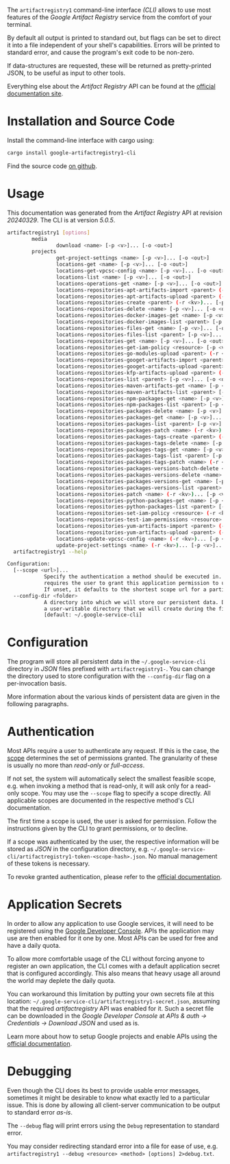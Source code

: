 <!---
DO NOT EDIT !
This file was generated automatically from 'src/generator/templates/cli/README.md.mako'
DO NOT EDIT !
-->
The `artifactregistry1` command-line interface *(CLI)* allows to use most features of the *Google Artifact Registry* service from the comfort of your terminal.

By default all output is printed to standard out, but flags can be set to direct it into a file independent of your shell's
capabilities. Errors will be printed to standard error, and cause the program's exit code to be non-zero.

If data-structures are requested, these will be returned as pretty-printed JSON, to be useful as input to other tools.

Everything else about the *Artifact Registry* API can be found at the
[official documentation site](https://cloud.google.com/artifacts/docs/).

# Installation and Source Code

Install the command-line interface with cargo using:

```bash
cargo install google-artifactregistry1-cli
```

Find the source code [on github](https://github.com/Byron/google-apis-rs/tree/main/gen/artifactregistry1-cli).

# Usage

This documentation was generated from the *Artifact Registry* API at revision *20240329*. The CLI is at version *5.0.5*.

```bash
artifactregistry1 [options]
        media
                download <name> [-p <v>]... [-o <out>]
        projects
                get-project-settings <name> [-p <v>]... [-o <out>]
                locations-get <name> [-p <v>]... [-o <out>]
                locations-get-vpcsc-config <name> [-p <v>]... [-o <out>]
                locations-list <name> [-p <v>]... [-o <out>]
                locations-operations-get <name> [-p <v>]... [-o <out>]
                locations-repositories-apt-artifacts-import <parent> (-r <kv>)... [-p <v>]... [-o <out>]
                locations-repositories-apt-artifacts-upload <parent> (-r <kv>)... (-u simple -f <file> [-m <mime>]) [-p <v>]... [-o <out>]
                locations-repositories-create <parent> (-r <kv>)... [-p <v>]... [-o <out>]
                locations-repositories-delete <name> [-p <v>]... [-o <out>]
                locations-repositories-docker-images-get <name> [-p <v>]... [-o <out>]
                locations-repositories-docker-images-list <parent> [-p <v>]... [-o <out>]
                locations-repositories-files-get <name> [-p <v>]... [-o <out>]
                locations-repositories-files-list <parent> [-p <v>]... [-o <out>]
                locations-repositories-get <name> [-p <v>]... [-o <out>]
                locations-repositories-get-iam-policy <resource> [-p <v>]... [-o <out>]
                locations-repositories-go-modules-upload <parent> (-r <kv>)... (-u simple -f <file> [-m <mime>]) [-p <v>]... [-o <out>]
                locations-repositories-googet-artifacts-import <parent> (-r <kv>)... [-p <v>]... [-o <out>]
                locations-repositories-googet-artifacts-upload <parent> (-r <kv>)... (-u simple -f <file> [-m <mime>]) [-p <v>]... [-o <out>]
                locations-repositories-kfp-artifacts-upload <parent> (-r <kv>)... (-u simple -f <file> [-m <mime>]) [-p <v>]... [-o <out>]
                locations-repositories-list <parent> [-p <v>]... [-o <out>]
                locations-repositories-maven-artifacts-get <name> [-p <v>]... [-o <out>]
                locations-repositories-maven-artifacts-list <parent> [-p <v>]... [-o <out>]
                locations-repositories-npm-packages-get <name> [-p <v>]... [-o <out>]
                locations-repositories-npm-packages-list <parent> [-p <v>]... [-o <out>]
                locations-repositories-packages-delete <name> [-p <v>]... [-o <out>]
                locations-repositories-packages-get <name> [-p <v>]... [-o <out>]
                locations-repositories-packages-list <parent> [-p <v>]... [-o <out>]
                locations-repositories-packages-patch <name> (-r <kv>)... [-p <v>]... [-o <out>]
                locations-repositories-packages-tags-create <parent> (-r <kv>)... [-p <v>]... [-o <out>]
                locations-repositories-packages-tags-delete <name> [-p <v>]... [-o <out>]
                locations-repositories-packages-tags-get <name> [-p <v>]... [-o <out>]
                locations-repositories-packages-tags-list <parent> [-p <v>]... [-o <out>]
                locations-repositories-packages-tags-patch <name> (-r <kv>)... [-p <v>]... [-o <out>]
                locations-repositories-packages-versions-batch-delete <parent> (-r <kv>)... [-p <v>]... [-o <out>]
                locations-repositories-packages-versions-delete <name> [-p <v>]... [-o <out>]
                locations-repositories-packages-versions-get <name> [-p <v>]... [-o <out>]
                locations-repositories-packages-versions-list <parent> [-p <v>]... [-o <out>]
                locations-repositories-patch <name> (-r <kv>)... [-p <v>]... [-o <out>]
                locations-repositories-python-packages-get <name> [-p <v>]... [-o <out>]
                locations-repositories-python-packages-list <parent> [-p <v>]... [-o <out>]
                locations-repositories-set-iam-policy <resource> (-r <kv>)... [-p <v>]... [-o <out>]
                locations-repositories-test-iam-permissions <resource> (-r <kv>)... [-p <v>]... [-o <out>]
                locations-repositories-yum-artifacts-import <parent> (-r <kv>)... [-p <v>]... [-o <out>]
                locations-repositories-yum-artifacts-upload <parent> (-r <kv>)... (-u simple -f <file> [-m <mime>]) [-p <v>]... [-o <out>]
                locations-update-vpcsc-config <name> (-r <kv>)... [-p <v>]... [-o <out>]
                update-project-settings <name> (-r <kv>)... [-p <v>]... [-o <out>]
  artifactregistry1 --help

Configuration:
  [--scope <url>]...
            Specify the authentication a method should be executed in. Each scope
            requires the user to grant this application permission to use it.
            If unset, it defaults to the shortest scope url for a particular method.
  --config-dir <folder>
            A directory into which we will store our persistent data. Defaults to
            a user-writable directory that we will create during the first invocation.
            [default: ~/.google-service-cli]

```

# Configuration

The program will store all persistent data in the `~/.google-service-cli` directory in *JSON* files prefixed with `artifactregistry1-`.  You can change the directory used to store configuration with the `--config-dir` flag on a per-invocation basis.

More information about the various kinds of persistent data are given in the following paragraphs.

# Authentication

Most APIs require a user to authenticate any request. If this is the case, the [scope][scopes] determines the 
set of permissions granted. The granularity of these is usually no more than *read-only* or *full-access*.

If not set, the system will automatically select the smallest feasible scope, e.g. when invoking a
method that is read-only, it will ask only for a read-only scope. 
You may use the `--scope` flag to specify a scope directly. 
All applicable scopes are documented in the respective method's CLI documentation.

The first time a scope is used, the user is asked for permission. Follow the instructions given 
by the CLI to grant permissions, or to decline.

If a scope was authenticated by the user, the respective information will be stored as *JSON* in the configuration
directory, e.g. `~/.google-service-cli/artifactregistry1-token-<scope-hash>.json`. No manual management of these tokens
is necessary.

To revoke granted authentication, please refer to the [official documentation][revoke-access].

# Application Secrets

In order to allow any application to use Google services, it will need to be registered using the 
[Google Developer Console][google-dev-console]. APIs the application may use are then enabled for it
one by one. Most APIs can be used for free and have a daily quota.

To allow more comfortable usage of the CLI without forcing anyone to register an own application, the CLI
comes with a default application secret that is configured accordingly. This also means that heavy usage
all around the world may deplete the daily quota.

You can workaround this limitation by putting your own secrets file at this location: 
`~/.google-service-cli/artifactregistry1-secret.json`, assuming that the required *artifactregistry* API 
was enabled for it. Such a secret file can be downloaded in the *Google Developer Console* at 
*APIs & auth -> Credentials -> Download JSON* and used as is.

Learn more about how to setup Google projects and enable APIs using the [official documentation][google-project-new].


# Debugging

Even though the CLI does its best to provide usable error messages, sometimes it might be desirable to know
what exactly led to a particular issue. This is done by allowing all client-server communication to be 
output to standard error *as-is*.

The `--debug` flag will print errors using the `Debug` representation to standard error.

You may consider redirecting standard error into a file for ease of use, e.g. `artifactregistry1 --debug <resource> <method> [options] 2>debug.txt`.


[scopes]: https://developers.google.com/+/api/oauth#scopes
[revoke-access]: http://webapps.stackexchange.com/a/30849
[google-dev-console]: https://console.developers.google.com/
[google-project-new]: https://developers.google.com/console/help/new/
